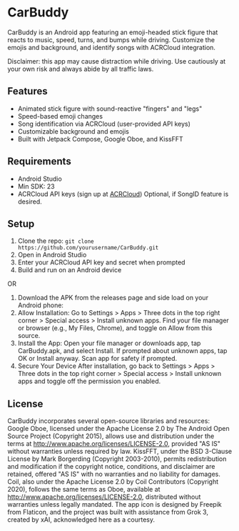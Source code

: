 # CarBuddy

CarBuddy is an Android app featuring an emoji-headed stick figure that reacts to music, speed, turns, and bumps while driving. Customize the emojis and background, and identify songs with ACRCloud integration.

Disclaimer: this app may cause distraction while driving. Use cautiously at your own risk and always abide by all traffic laws.

## Features
- Animated stick figure with sound-reactive "fingers" and "legs"
- Speed-based emoji changes
- Song identification via ACRCloud (user-provided API keys)
- Customizable background and emojis
- Built with Jetpack Compose, Google Oboe, and KissFFT

## Requirements
- Android Studio
- Min SDK: 23
- ACRCloud API keys (sign up at [ACRCloud](https://www.acrcloud.com/)) Optional, if SongID feature is desired.

## Setup
1. Clone the repo: `git clone https://github.com/yourusername/CarBuddy.git`
2. Open in Android Studio
3. Enter your ACRCloud API key and secret when prompted
4. Build and run on an Android device

OR 

1. Download the APK from the releases page and side load on your Android phone:
2. Allow Installation: 
Go to Settings > Apps > Three dots in the top right corner > Special access > Install unknown apps. Find your file manager or browser (e.g., My Files, Chrome), and toggle on Allow from this source.
4. Install the App: 
Open your file manager or downloads app, tap CarBuddy.apk, and select Install. If prompted about unknown apps, tap OK or Install anyway. Scan app for safety if prompted. 
5. Secure Your Device
After installation, go back to Settings > Apps > Three dots in the top right corner > Special access > Install unknown apps and toggle off the permission you enabled.

## License
CarBuddy incorporates several open-source libraries and resources: Google Oboe, licensed under the Apache License 2.0 by The Android Open Source Project (Copyright 2015), allows use and distribution under the terms at http://www.apache.org/licenses/LICENSE-2.0, provided "AS IS" without warranties unless required by law. KissFFT, under the BSD 3-Clause License by Mark Borgerding (Copyright 2003-2010), permits redistribution and modification if the copyright notice, conditions, and disclaimer are retained, offered "AS IS" with no warranties and no liability for damages. Coil, also under the Apache License 2.0 by Coil Contributors (Copyright 2020), follows the same terms as Oboe, available at http://www.apache.org/licenses/LICENSE-2.0, distributed without warranties unless legally mandated. The app icon is designed by Freepik from Flaticon, and the project was built with assistance from Grok 3, created by xAI, acknowledged here as a courtesy.
